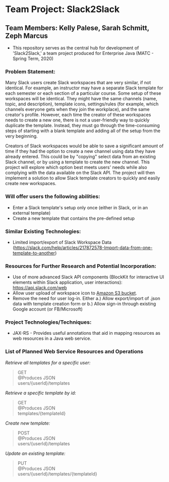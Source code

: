 # Team Project: Slack2Slack
## Team Members: Kelly Palese, Sarah Schmitt, Zeph Marcus

* This repository serves as the central hub for development of 'Slack2Slack,' a team project produced for Enterprise Java (MATC - Spring Term, 2020)


### Problem Statement:
Many Slack users create Slack workspaces that are very similar, if not identical. For example, an instructor may have a separate Slack template for each semester or each section of a particular course. Some setup of these workspaces will be identical. They might have the same channels (name, topic, and description), template icons, settings/rules (for example, which channels everyone gets when they join the workplace), and the same creator's profile. However, each time the creator of these workspaces needs to create a new one, there is not a user-friendly way to quickly duplicate the template. Instead, they must go through the time-consuming steps of starting with a blank template and adding all of the setup from the very beginning.

Creators of Slack workspaces would be able to save a significant amount of time if they had the option to create a new channel using data they have already entered. This could be by "copying" select data from an existing Slack channel, or by using a template to create the new channel. This project will explore which option best meets users' needs while also complying with the data available on the Slack API. The project will then implement a solution to allow Slack template creators to quickly and easily create new workspaces. 

### Will offer users the following abilities:
* Enter a Slack template's setup only once (either in Slack, or in an external template)
* Create a new template that contains the pre-defined setup



### Similar Existing Technologies:
* Limited import/export of Slack Workspace Data (https://slack.com/help/articles/217872578-Import-data-from-one-template-to-another)

### Resources for Further Research and Potential Incorporation:
* Use of more advanced Slack API components (BlockKit for interactive UI elements within Slack application, user interactions): https://api.slack.com/web
* Allow user upload of workspace icon to [Amazon S3 bucket](https://aws.amazon.com/s3/).
* Remove the need for user log-in. Either a.) Allow export/import of .json data with template creation form or b.) Allow sign-in through existing Google account (or FB/Microsoft)

### Project Technologies/Techniques:
* JAX-RS - Provides useful annotations that aid in mapping resources as web resources in a Java web service.



### List of Planned Web Service Resources and Operations

_Retrieve all templates for a specific user:_

> GET <br>
@Produces JSON <br>
users/{userId}/templates


_Retrieve a specific template by id:_

> GET <br>
@Produces JSON <br>
templates/{templateId}

_Create new template:_

> POST <br>
@Produces JSON <br>
users/{userId}/templates

_Update an existing template:_

> PUT <br>
@Produces JSON <br>
users/{userId}/templates/{templateId}